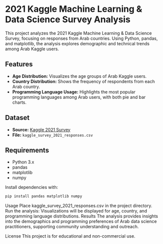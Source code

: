 # 2021 Kaggle Machine Learning & Data Science Survey Analysis

This project analyzes the 2021 Kaggle Machine Learning & Data Science Survey, focusing on responses from Arab countries. Using Python, pandas, and matplotlib, the analysis explores demographic and technical trends among Arab Kaggle users.

## Features

- **Age Distribution:** Visualizes the age groups of Arab Kaggle users.
- **Country Distribution:** Shows the frequency of respondents from each Arab country.
- **Programming Language Usage:** Highlights the most popular programming languages among Arab users, with both pie and bar charts.

## Dataset

- **Source:** [Kaggle 2021 Survey](https://www.kaggle.com/datasets/kaggle/kaggle-survey-2021)
- **File:** `kaggle_survey_2021_responses.csv`

## Requirements

- Python 3.x
- pandas
- matplotlib
- numpy

Install dependencies with:
```sh
pip install pandas matplotlib numpy
```
Usage
Place kaggle_survey_2021_responses.csv in the project directory.
Run the analysis:
Visualizations will be displayed for age, country, and programming language distributions.
Results
The analysis provides insights into the demographics and programming preferences of Arab data science practitioners, supporting community understanding and outreach.

License
This project is for educational and non-commercial use.

